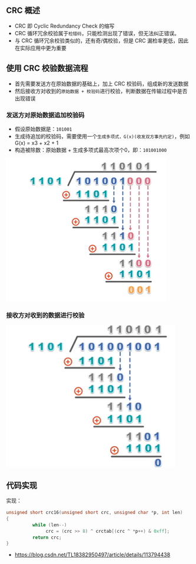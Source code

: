 ## CRC 概述

- CRC 即 Cyclic Redundancy Check 的缩写
- CRC 循环冗余校验属于`检错码`，只能检测出现了错误，但无法纠正错误。
- 与 CRC 循环冗余校验类似的，还有奇/偶校验，但是 CRC 漏检率更低，因此在实际应用中更为重要

## 使用 CRC 校验数据流程

- 首先需要发送方在原始数据的基础上，加上 CRC 校验码，组成新的发送数据
- 然后接收方对收到的`原始数据 + 校验码`进行校验，判断数据在传输过程中是否出现错误

### 发送方对原始数据追加校验码

- 假设原始数据是：`101001`
- 生成待追加的校验码，需要使用一个`生成多项式，G(x)(收发双方事先约定)`，例如 G(x) = x3 + x2 + 1
- 构造被除数：原始数据 + 生成多项式最高次项个0，即：`101001000`

![img](.assets/CRC/2021021213262352.png)

### 接收方对收到的数据进行校验

![img](.assets/CRC/20210212134841902.png)



## 代码实现

实现：

```cpp
unsigned short crc16(unsigned short crc, unsigned char *p, int len)
{
          while (len--)
               crc = (crc >> 8) ^ crctab[(crc ^ *p++) & 0xff];
          return crc;
}
```



- <https://blog.csdn.net/TL18382950497/article/details/113794438>
